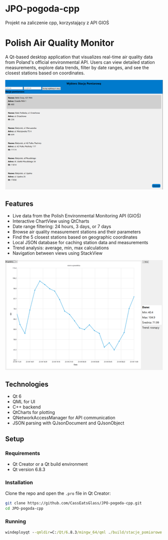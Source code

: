 # JPO-pogoda-cpp
Projekt na zaliczenie cpp, korzystający z API GIOŚ


# Polish Air Quality Monitor

A Qt-based desktop application that visualizes real-time air quality data from Poland's official environmental API. Users can view detailed station measurements, explore data trends, filter by date ranges, and see the closest stations based on coordinates.

![Screenshot](listscreenshot.png)

## Features

- Live data from the Polish Environmental Monitoring API (GIOŚ)
- Interactive ChartView using QtCharts
- Date range filtering: 24 hours, 3 days, or 7 days
- Browse air quality measurement stations and their parameters
- Find the 5 closest stations based on geographic coordinates
- Local JSON database for caching station data and measurements
- Trend analysis: average, min, max calculations
- Navigation between views using StackView

![Screenshot](chartscreenshot.png)
## Technologies
- Qt 6
- QML for UI
- C++ backend
- QtCharts for plotting
- QNetworkAccessManager for API communication
- JSON parsing with QJsonDocument and QJsonObject
  
## Setup

### Requirements

- Qt Creator or a Qt build environment
- Qt version 6.8.3

### Installation

Clone the repo and open the `.pro` file in Qt Creator:

```bash
git clone https://github.com/CassEatsGlass/JPO-pogoda-cpp.git
cd JPO-pogoda-cpp
```
### Running
```cmd
windeployqt --qmldir=C:/Qt/6.8.3/mingw_64/qml ./build/stacje_pomiarowe.exe
```
